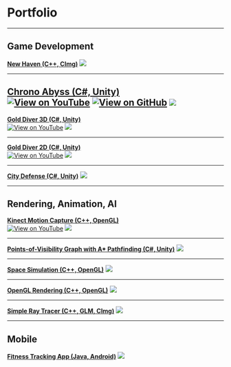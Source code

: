 # Portfolio

---

## Game Development

**[New Haven (C++, CImg)](https://github.com/OmarAlFarajat/New-Haven-Board-Game)**
<img src="images/new-haven_thumbnail.jpg?raw=true"/>

---

**[Chrono Abyss (C#, Unity)](https://github.com/christopherdufort/Dream-Eater-Interactive)**
<br>[![View on YouTube](images/youtube_icon.jpg?raw=true)](https://www.youtube.com/watch?v=_nvECaCOx4Y)
[![View on GitHub](images/github_icon.jpg?raw=true)](https://github.com/christopherdufort/Dream-Eater-Interactive)
<img src="images/chrono-abyss_thumbnail.jpg?raw=true"/>
---

**[Gold Diver 3D (C#, Unity)](https://github.com/OmarAlFarajat/Gold-Diver-3D)**
<br>[![View on YouTube](images/youtube_icon.jpg?raw=true)](https://www.youtube.com/watch?v=sOH0t1z6z34)
<img src="images/gold-diver-3d_thumbnail.jpg?raw=true"/>

---

**[Gold Diver 2D (C#, Unity)](https://github.com/OmarAlFarajat/Gold-Diver-2D)**
<br>[![View on YouTube](images/youtube_icon.jpg?raw=true)](https://www.youtube.com/watch?v=XjyPEf7X2iE)
<img src="images/gold-diver-2d_thumbnail.jpg?raw=true"/>

---

**[City Defense (C#, Unity)](https://github.com/zee366/CityDefense)**
<img src="images/city-defense_thumbnail.jpg?raw=true"/>

---

## Rendering, Animation, AI

**[Kinect Motion Capture (C++, OpenGL)](https://github.com/OmarAlFarajat/Kinect-Motion-Capture)**
<br>[![View on YouTube](images/youtube_icon.jpg?raw=true)](https://www.youtube.com/watch?v=YRt8sM6gbdI)
<img src="images/kinect-mocap_thumbnail.jpg?raw=true"/>

---

**[Points-of-Visibility Graph with A* Pathfinding (C#, Unity)](https://github.com/OmarAlFarajat/Unity-POV-Graph)**
<img src="images/pov-graph_thumbnail.jpg?raw=true"/>

---

**[Space Simulation (C++, OpenGL)](https://github.com/zee366/SpaceSimulation)**
<img src="images/space-sim_thumbnail.jpg?raw=true"/>

---

**[OpenGL Rendering (C++, OpenGL)](https://github.com/OmarAlFarajat/OpenGL-Rendering)**
<img src="images/opengl-render_thumbnail.jpg?raw=true"/>

---

**[Simple Ray Tracer (C++, GLM, CImg)](https://github.com/OmarAlFarajat/Simple-Ray-Tracer)**
<img src="images/ray-tracer_thumbnail.jpg?raw=true"/>

---

## Mobile

**[Fitness Tracking App (Java, Android)](https://github.com/comp354-group-i-j/fitnesstracking)**
<img src="images/fitness-app_thumbnail.jpg?raw=true"/>
